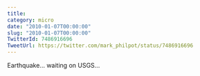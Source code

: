 ```yaml
---
title: 
category: micro
date: "2010-01-07T00:00:00"
slug: "2010-01-07T00:00:00"
TwitterId: 7486916696
TweetUrl: https://twitter.com/mark_philpot/status/7486916696
---
```


Earthquake... waiting on USGS...
